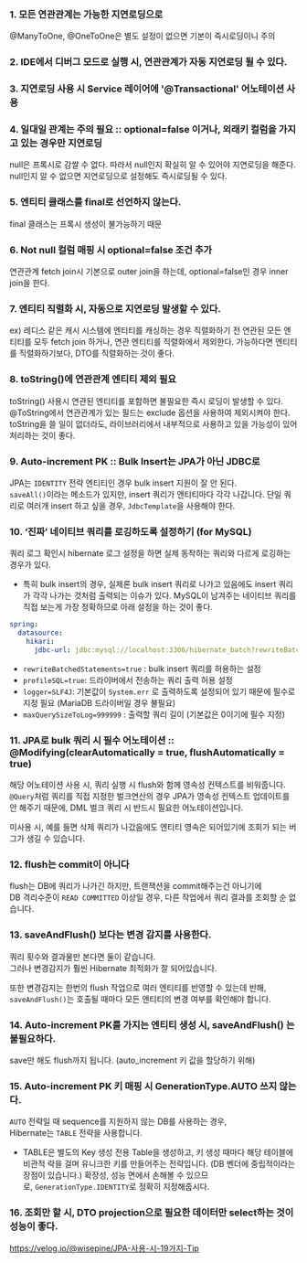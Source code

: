 ### 1. 모든 연관관계는 가능한 지연로딩으로
@ManyToOne, @OneToOne은 별도 설정이 없으면 기본이 즉시로딩이니 주의
### 2. IDE에서 디버그 모드로 실행 시, 연관관계가 자동 지연로딩 될 수 있다.
### 3. 지연로딩 사용 시 Service 레이어에 '@Transactional' 어노테이션 사용
### 4. 일대일 관계는 주의 필요 :: optional=false 이거나, 외래키 컬럼을 가지고 있는 경우만 지연로딩
null은 프록시로 감쌀 수 없다.
따라서 null인지 확실히 알 수 있어야 지연로딩을 해준다.
null인지 알 수 없으면 지연로딩으로 설정해도 즉시로딩될 수 있다.
### 5. 엔티티 클래스를 final로 선언하지 않는다.
final 클래스는 프록시 생성이 불가능하기 때문
### 6. Not null 컬럼 매핑 시 optional=false 조건 추가
연관관계 fetch join시 기본으로 outer join을 하는데, optional=false인 경우 inner join을 한다.
### 7. 엔티티 직렬화 시, 자동으로 지연로딩 발생할 수 있다.
ex) 레디스 같은 캐시 시스템에 엔티티를 캐싱하는 경우
직렬화하기 전 연관된 모든 엔티티를 모두 fetch join 하거나, 연관 엔티티를 직렬화에서 제외한다.
가능하다면 엔티티를 직렬화하기보다, DTO를 직렬화하는 것이 좋다.
### 8. toString()에 연관관계 엔티티 제외 필요
toString() 사용시 연관된 엔티티를 포함하면 불필요한 즉시 로딩이 발생할 수 있다.
@ToString에서 연관관계가 있는 필드는 exclude 옵션을 사용하여 제외시켜야 한다.
toString을 쓸 일이 없더라도, 라이브러리에서 내부적으로 사용하고 있을 가능성이 있어 처리하는 것이 좋다.
### 9. Auto-increment PK :: Bulk Insert는 JPA가 아닌 JDBC로
JPA는 `IDENTITY` 전략 엔티티인 경우 bulk insert 지원이 잘 안 된다.  
`saveAll()`이라는 메소드가 있지만, insert 쿼리가 엔티티마다 각각 나갑니다.
단일 쿼리로 여러개 insert 하고 싶을 경우, `JdbcTemplate`을 사용해야 한다.
### 10. ‘진짜’ 네이티브 쿼리를 로깅하도록 설정하기 (for MySQL)
쿼리 로그 확인시 hibernate 로그 설정을 하면 실제 동작하는 쿼리와 다르게 로깅하는 경우가 있다.
- 특히 bulk insert의 경우, 실제론 bulk insert 쿼리로 나가고 있음에도 insert 쿼리가 각각 나가는 것처럼 출력되는 이슈가 있다.
MySQL이 남겨주는 네이티브 쿼리를 직접 보는게 가장 정확하므로 아래 설정을 하는 것이 좋다.
```yaml
spring:
  datasource:
    hikari:
      jdbc-url: jdbc:mysql://localhost:3306/hibernate_batch?rewriteBatchedStatements=true&profileSQL=true&logger=Slf4JLogger&maxQuerySizeToLog=999999
```
- `rewriteBatchedStatements=true` : bulk insert 쿼리를 허용하는 설정
- `profileSQL=true`: 드라이버에서 전송하는 쿼리 출력 허용 설정
- `logger=SLF4J`: 기본값이 `System.err` 로 출력하도록 설정되어 있기 때문에 필수로 지정 필요 (MariaDB 드라이버일 경우 불필요)
- `maxQuerySizeToLog=999999` : 출력할 쿼리 길이 (기본값은 0이기에 필수 지정)
### 11. JPA로 bulk 쿼리 시 필수 어노테이션 :: @Modifying(clearAutomatically = true, flushAutomatically = true)
해당 어노테이션 사용 시, 쿼리 실행 시 flush와 함께 영속성 컨텍스트를 비워줍니다.  
`@Query`처럼 쿼리를 직접 지정한 벌크연산의 경우 JPA가 영속성 컨텍스트 업데이트를 안 해주기 때문에, DML 벌크 쿼리 시 반드시 필요한 어노테이션입니다.

미사용 시, 예를 들면 삭제 쿼리가 나갔음에도 엔티티 영속은 되어있기에 조회가 되는 버그가 생길 수 있습니다.
### 12. flush는 commit이 아니다

flush는 DB에 쿼리가 나가긴 하지만, 트랜잭션을 commit해주는건 아니기에  
DB 격리수준이 `READ COMMITTED` 이상일 경우, 다른 작업에서 쿼리 결과를 조회할 순 없습니다.
### 13. saveAndFlush() 보다는 변경 감지를 사용한다.
쿼리 횟수와 결과물만 본다면 둘이 같습니다.  
그러나 변경감지가 훨씬 Hibernate 최적화가 잘 되어있습니다.

또한 변경감지는 한번의 flush 작업으로 여러 엔티티를 반영할 수 있는데 반해,  
`saveAndFlush()`는 호출될 때마다 모든 엔티티의 변경 여부를 확인해야 합니다.
### 14. Auto-increment PK를 가지는 엔티티 생성 시, saveAndFlush() 는 불필요하다.
save만 해도 flush까지 됩니다. (auto_increment 키 값을 할당하기 위해)
### 15. Auto-increment PK 키 매핑 시 GenerationType.AUTO 쓰지 않는다.
`AUTO` 전략일 때 sequence를 지원하지 않는 DB를 사용하는 경우,  
Hibernate는 `TABLE` 전략을 사용합니다.
- TABLE은 별도의 Key 생성 전용 Table을 생성하고, 키 생성 때마다 해당 테이블에 비관적 락을 걸며 유니크한 키를 만들어주는 전략입니다. (DB 벤더에 중립적이라는 장점이 있습니다.)
확장성, 성능 면에서 손해볼 수 있으므로, `GenerationType.IDENTITY`로 정확히 지정해줍시다.
### 16. 조회만 할 시, DTO projection으로 필요한 데이터만 select하는 것이 성능이 좋다.



https://velog.io/@wisepine/JPA-사용-시-19가지-Tip